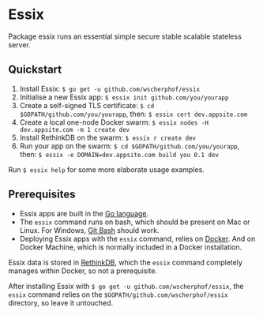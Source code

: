 # Essix
Package essix runs an essential simple secure stable scalable stateless server.

## Quickstart

1. Install Essix: `$ go get -u github.com/wscherphof/essix`
1. Initialise a new Essix app: `$ essix init github.com/you/yourapp`
1. Create a self-signed TLS certificate: `$ cd $GOPATH/github.com/you/yourapp`, then: `$ essix cert dev.appsite.com`
1. Create a local one-node Docker swarm: `$ essix nodes -H dev.appsite.com -m 1 create dev`
1. Install RethinkDB on the swarm: `$ essix r create dev`
1. Run your app on the swarm: `$ cd $GOPATH/github.com/you/yourapp`, then: `$ essix -e DOMAIN=dev.appsite.com build you 0.1 dev`

Run `$ essix help` for some more elaborate usage examples.

## Prerequisites

- Essix apps are built in the [Go language](https://golang.org/doc/install).
- The `essix` command runs on bash, which should be present on Mac or Linux.
For Windows, [Git Bash](https://git-for-windows.github.io/) should work.
- Deploying Essix apps with the `essix` command, relies on [Docker](https://www.docker.com/products/docker).
And on Docker Machine, which is normally included in a Docker installation.

Essix data is stored in [RethinkDB](https://www.rethinkdb.com/), which the `essix` command completely manages
within Docker, so not a prerequisite.

After installing Essix with `$ go get -u github.com/wscherphof/essix`, the `essix` command relies on the `$GOPATH/github.com/wscherphof/essix` directory, so leave it untouched.
